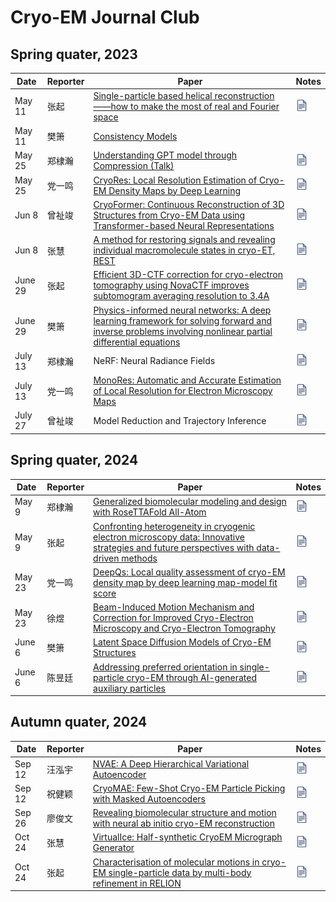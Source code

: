 # Cryo-EM Journal Club

## Spring quater, 2023

| Date | Reporter | Paper | Notes |
| ----- | ----- | ----- | ----- |
| May 11 | 张起 | <a href="http://www.aimspress.com/article/10.3934/biophy.2015.2.219">Single-particle based helical reconstruction——how to make the most of real and Fourier space</a> | <a href="ppt/20230511-张起.pdf"><img src="pic/file.jpg" height="18px" width="auto" /></a> |
| May 11 | 樊箫 | <a href="https://arxiv.org/abs/2303.01469">Consistency Models</a> | |
| May 25 | 郑棣瀚 | <a href="https://www.youtube.com/watch?v=dO4TPJkeaaU">Understanding GPT model through Compression (Talk)</a> | <a href="ppt/20230525-郑棣瀚.pptx"><img src="pic/file.jpg" height="18px" width="auto" /></a> |
| May 25 | 党一鸣 | <a href="https://www.sciencedirect.com/science/article/pii/S0022283623001158">CryoRes: Local Resolution Estimation of Cryo-EM Density Maps by Deep Learning</a> | <a href="ppt/20230525-党一鸣.pdf"><img src="pic/file.jpg" height="18px" width="auto" /></a> |
| Jun 8 | 曾祉竣 | <a href="https://arxiv.org/abs/2303.16254">CryoFormer: Continuous Reconstruction of 3D Structures from Cryo-EM Data using Transformer-based Neural Representations</a> | <a href="ppt/20230608-曾祉竣.pdf"><img src="pic/file.jpg" height="18px" width="auto" /></a> |
| Jun 8 | 张慧 | <a href="https://www.nature.com/articles/s41467-023-38539-w">A method for restoring signals and revealing individual macromolecule states in cryo-ET, REST</a> | <a href="ppt/20230608-张慧.pdf"><img src="pic/file.jpg" height="18px" width="auto" /></a> |
| June 29 | 张起 | <a href="https://www.sciencedirect.com/science/article/pii/S1047847717301272">Efficient 3D-CTF correction for cryo-electron tomography using NovaCTF improves subtomogram averaging resolution to 3.4A</a> | <a href="ppt/20230629-张起.pdf"><img src="pic/file.jpg" height="18px" width="auto" /></a> |
| June 29 | 樊箫 | <a href="https://www.sciencedirect.com/science/article/pii/S0021999118307125">Physics-informed neural networks: A deep learning framework for solving forward and inverse problems involving nonlinear partial differential equations</a> | <a href="ppt/20230629-樊箫.pdf"><img src="pic/file.jpg" height="18px" width="auto" /></a> |
| July 13 | 郑棣瀚 | NeRF: Neural Radiance Fields | <a href="ppt/20230713-郑棣瀚.pptx"><img src="pic/file.jpg" height="18px" width="auto" /></a> |
| July 13 | 党一鸣 | <a href="https://www.sciencedirect.com/science/article/pii/S0969212617304434">MonoRes: Automatic and Accurate Estimation of Local Resolution for Electron Microscopy Maps</a> | <a href="ppt/20230713-党一鸣.pdf"><img src="pic/file.jpg" height="18px" width="auto" /></a> |
| July 27 | 曾祉竣 | Model Reduction and Trajectory Inference | <a href="ppt/20230727-曾祉竣.pdf"><img src="pic/file.jpg" height="18px" width="auto" /></a> |

## Spring quater, 2024

| Date | Reporter | Paper | Notes |
| ----- | ----- | ----- | ----- |
| May 9 | 郑棣瀚 | <a href="https://www.science.org/doi/10.1126/science.adl2528">Generalized biomolecular modeling and design with RoseTTAFold All-Atom</a> | <a href="ppt/20240509-郑棣瀚.pptx"><img src="pic/file.jpg" height="18px" width="auto" /></a> |
| May 9 | 张起 | <a href="https://www.sciencedirect.com/science/article/pii/S0959440X24000423">Confronting heterogeneity in cryogenic electron microscopy data: Innovative strategies and future perspectives with data-driven methods</a> | <a href="ppt/20240509-张起.md"><img src="pic/file.jpg" height="18px" width="auto" /></a> |
| May 23 | 党一鸣 | <a href="https://www.sciencedirect.com/science/article/pii/S1047847723001223">DeepQs: Local quality assessment of cryo-EM density map by deep learning map-model fit score</a> | <a href="ppt/20240523-党一鸣.pdf"><img src="pic/file.jpg" height="18px" width="auto" /></a> |
| May 23 | 徐煜 | <a href="https://link.springer.com/chapter/10.1007/978-3-031-51171-4_10">Beam-Induced Motion Mechanism and Correction for Improved Cryo-Electron Microscopy and Cryo-Electron Tomography</a> | <a href="ppt/20240523-徐煜.pdf"><img src="pic/file.jpg" height="18px" width="auto" /></a> |
| June 6 | 樊箫 | <a href="https://arxiv.org/abs/2211.14169">Latent Space Diffusion Models of Cryo-EM Structures</a> | <a href="ppt/20240606-樊箫.pdf"><img src="pic/file.jpg" height="18px" width="auto" /></a> |
| June 6 | 陈昱廷 | <a href="https://www.biorxiv.org/content/10.1101/2023.09.26.559492v1">Addressing preferred orientation in single-particle cryo-EM through AI-generated auxiliary particles</a> | <a href="ppt/20240606-陈昱廷.pptx"><img src="pic/file.jpg" height="18px" width="auto" /></a> |

## Autumn quater, 2024

| Date | Reporter | Paper | Notes |
| ----- | ----- | ----- | ----- |
| Sep 12 | 汪泓宇 | <a href="https://arxiv.org/abs/2007.03898">NVAE: A Deep Hierarchical Variational Autoencoder</a> | <a href="ppt/20240912-汪泓宇.pdf"><img src="pic/file.jpg" height="18px" width="auto" /></a> |
| Sep 12 | 祝健颖 | <a href="https://arxiv.org/abs/2404.10178">CryoMAE: Few-Shot Cryo-EM Particle Picking with Masked Autoencoders</a> | <a href="ppt/20240912-祝健颖.pptx"><img src="pic/file.jpg" height="18px" width="auto" /></a> |
| Sep 26 | 廖俊文 | <a href="https://www.biorxiv.org/lookup/doi/10.1101/2024.05.30.596729">Revealing biomolecular structure and motion with neural ab initio cryo-EM reconstruction</a> | <a href="ppt/20240926-廖俊文.pdf"><img src="pic/file.jpg" height="18px" width="auto" /></a> |
| Oct 24 | 张慧 | <a href="https://www.biorxiv.org/content/10.1101/2024.09.28.615520v1">VirtualIce: Half-synthetic CryoEM Micrograph Generator</a> | <a href="ppt/20241024-张慧.pdf"><img src="pic/file.jpg" height="18px" width="auto" /></a> |
| Oct 24 | 张起 | <a href="https://elifesciences.org/articles/36861">Characterisation of molecular motions in cryo-EM single-particle data by multi-body refinement in RELION</a> | <a href="ppt/20241024-张起.pdf"><img src="pic/file.jpg" height="18px" width="auto" /></a> |
